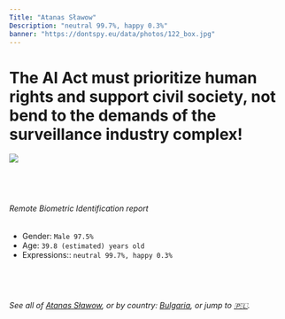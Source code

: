 ```yaml
---
Title: "Atanas Sławow"
Description: "neutral 99.7%, happy 0.3%"
banner: "https://dontspy.eu/data/photos/122_box.jpg"
---
```


# The AI Act must prioritize human rights and support civil society, not bend to the demands of the surveillance industry complex!

<link rel="stylesheet" type="text/css" href="/css/blog.css" />

<div class="is-fake" hidden>

_This image is **clearly fake**_, yet we [continue to collect them because the AI Act negotiations](/blog/why-deepfake/) are heading in a direction that will only make people's lives more complicated. For a more in-depth explanation, read: [Double threat: why losing the battle against Face Biometrics would fuel the proliferation of deepfakes](/blog/the-dual-threat-how-losing-the-biometric-battle-fuels-deepfake-proliferation/).


</div>

<!-- <img src="https://dontspy.eu/data/photos/54_box.jpg" /> -->
<img src="https://dontspy.eu/data/photos/122_box.jpg" />

## <br>

###### Remote Biometric Identification report

* <span class="label">Gender:</span> `Male 97.5%`
* <span class="label">Age:</span> `39.8 (estimated) years old`
* <span class="label">Expressions::</span> `neutral 99.7%, happy 0.3%`

## <br>

###### See all of [Atanas Sławow](/policymaker#Atanas%20S%C5%82awow), or by country: [Bulgaria](/country#Bulgaria), or jump to [🇵🇱](/x/187).

## <br>
